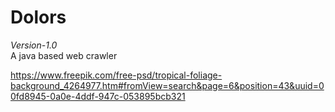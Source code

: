 <h1>Dolors</h1>
<i>Version-1.0</i><br>
A java based web crawler<br>

https://www.freepik.com/free-psd/tropical-foliage-background_4264977.htm#fromView=search&page=6&position=43&uuid=00fd8945-0a0e-4ddf-947c-053895bcb321
